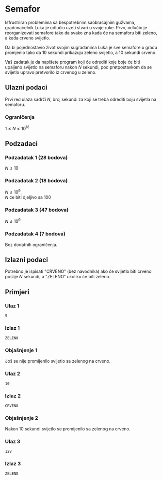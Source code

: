 # Semafor

Isfrustriran problemima sa bespotrebnim saobraćajnim gužvama, gradonačelnik Luka je odlučio uzeti stvari u svoje ruke. Prvo, odlučio je reorganizovati semafore tako da svako zna kada će na semaforu biti zeleno, a kada crveno svijetlo.

Da bi pojednostavio život svojim sugrađanima Luka je sve semafore u gradu promjenio tako da 10 sekundi prikazuju zeleno svijetlo, a 10 sekundi crveno.

Vaš zadatak je da napišete program koji će odrediti koje boje će biti upaljeno svijetlo na semaforu nakon $N$ sekundi, pod pretpostavkom da se svijetlo upravo pretvorilo iz crvenog u zeleno.

## Ulazni podaci

Prvi red ulaza sadrži $N$, broj sekundi za koji se treba odrediti boju svijetla na semaforu.

### Ograničenja
$1 \leq N \leq 10^{18}$

## Podzadaci

### Podzadatak 1 (28 bodova)
$N\leq10$

### Podzadatak 2 (18 bodova)

$N\leq10^9$,\
$N$ će biti djeljivo sa 100

### Podzadatak 3 (47 bodova)
$N\leq10^9$

### Podzadatak 4 (7 bodova)
Bez dodatnih ograničenja.

## Izlazni podaci

Potrebno je ispisati "CRVENO" (bez navodnika) ako će svijetlo biti crveno poslije $N$ sekundi, a "ZELENO" ukoliko će biti zeleno.

## Primjeri
### Ulaz 1
```
5
```
### Izlaz 1
```
ZELENO
```
### Objašnjenje 1
Još se nije promijenilo svijetlo sa zelenog na crveno.

### Ulaz 2
```
10
```
### Izlaz 2
```
CRVENO
```
### Objašnjenje 2
Nakon 10 sekundi svijetlo se promijenilo sa zelenog na crveno.

### Ulaz 3
```
128
```
### Izlaz 3
```
ZELENO
```